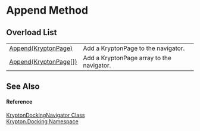 # Append Method


## Overload List
<table>
<tr>
<td><a href="ed449913-79fe-22a8-c15a-24b2f059bec6.md">Append(KryptonPage)</a></td>
<td>Add a KryptonPage to the navigator.</td></tr>
<tr>
<td><a href="15249ff2-fb6f-afe9-2855-e6e931438c0b.md">Append(KryptonPage[])</a></td>
<td>Add a KryptonPage array to the navigator.</td></tr>
</table>

## See Also


#### Reference
<a href="6f08c251-cb6b-a0e4-cae2-119443dd287b.md">KryptonDockingNavigator Class</a>  
<a href="98399376-cf41-9454-4b4d-4fab2ca20bc7.md">Krypton.Docking Namespace</a>  
